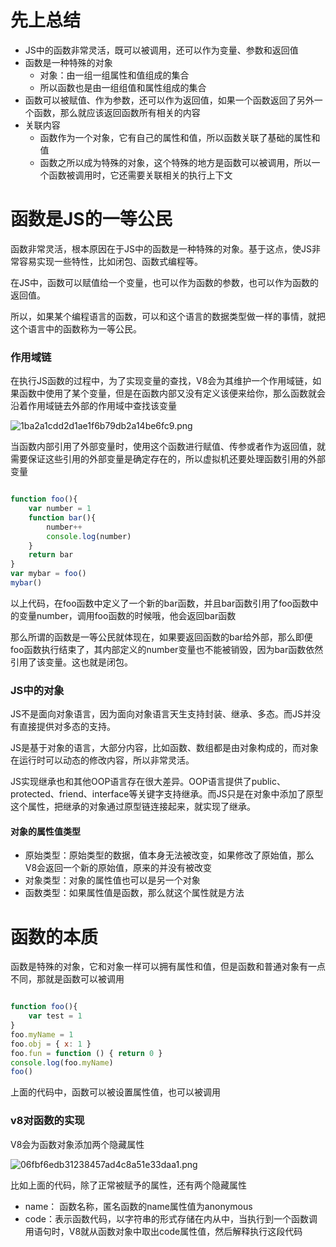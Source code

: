 # 先上总结

- JS中的函数非常灵活，既可以被调用，还可以作为变量、参数和返回值
- 函数是一种特殊的对象
    - 对象：由一组一组属性和值组成的集合
    - 所以函数也是由一组组值和属性组成的集合
- 函数可以被赋值、作为参数，还可以作为返回值，如果一个函数返回了另外一个函数，那么就应该返回函数所有相关的内容
- 关联内容
    - 函数作为一个对象，它有自己的属性和值，所以函数关联了基础的属性和值
    - 函数之所以成为特殊的对象，这个特殊的地方是函数可以被调用，所以一个函数被调用时，它还需要关联相关的执行上下文

# 函数是JS的一等公民

函数非常灵活，根本原因在于JS中的函数是一种特殊的对象。基于这点，使JS非常容易实现一些特性，比如闭包、函数式编程等。

在JS中，函数可以赋值给一个变量，也可以作为函数的参数，也可以作为函数的返回值。

所以，如果某个编程语言的函数，可以和这个语言的数据类型做一样的事情，就把这个语言中的函数称为一等公民。

### 作用域链

在执行JS函数的过程中，为了实现变量的查找，V8会为其维护一个作用域链，如果函数中使用了某个变量，但是在函数内部又没有定义该便来给你，那么函数就会沿着作用域链去外部的作用域中查找该变量

![1ba2a1cdd2d1ae1f6b79db2a14be6fc9.png](en-resource://database/738:0)

当函数内部引用了外部变量时，使用这个函数进行赋值、传参或者作为返回值，就需要保证这些引用的外部变量是确定存在的，所以虚拟机还要处理函数引用的外部变量

```js

function foo(){
    var number = 1
    function bar(){
        number++
        console.log(number)
    }
    return bar
}
var mybar = foo()
mybar()
```

以上代码，在foo函数中定义了一个新的bar函数，并且bar函数引用了foo函数中的变量number，调用foo函数的时候哦，他会返回bar函数

那么所谓的函数是一等公民就体现在，如果要返回函数的bar给外部，那么即便foo函数执行结束了，其内部定义的number变量也不能被销毁，因为bar函数依然引用了该变量。这也就是闭包。

### JS中的对象

JS不是面向对象语言，因为面向对象语言天生支持封装、继承、多态。而JS并没有直接提供对多态的支持。

JS是基于对象的语言，大部分内容，比如函数、数组都是由对象构成的，而对象在运行时可以动态的修改内容，所以非常灵活。

JS实现继承也和其他OOP语言存在很大差异。OOP语言提供了public、protected、friend、interface等关键字支持继承。而JS只是在对象中添加了原型这个属性，把继承的对象通过原型链连接起来，就实现了继承。

#### 对象的属性值类型

- 原始类型：原始类型的数据，值本身无法被改变，如果修改了原始值，那么V8会返回一个新的原始值，原来的并没有被改变
- 对象类型：对象的属性值也可以是另一个对象
- 函数类型：如果属性值是函数，那么就这个属性就是方法

# 函数的本质

函数是特殊的对象，它和对象一样可以拥有属性和值，但是函数和普通对象有一点不同，那就是函数可以被调用

```js

function foo(){
    var test = 1
}
foo.myName = 1
foo.obj = { x: 1 }
foo.fun = function () { return 0 }
console.log(foo.myName)
foo()
```

上面的代码中，函数可以被设置属性值，也可以被调用

### v8对函数的实现

V8会为函数对象添加两个隐藏属性

![06fbf6edb31238457ad4c8a51e33daa1.png](en-resource://database/736:0)

比如上面的代码，除了正常被赋予的属性，还有两个隐藏属性

- name： 函数名称，匿名函数的name属性值为anonymous
- code：表示函数代码，以字符串的形式存储在内从中，当执行到一个函数调用语句时，V8就从函数对象中取出code属性值，然后解释执行这段代码

